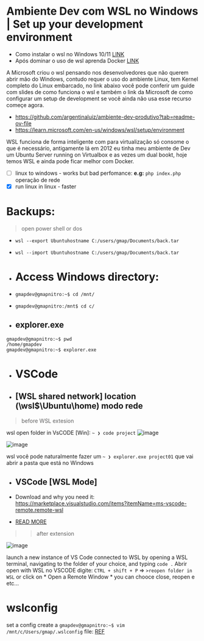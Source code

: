 # Ambiente Dev com WSL no Windows | Set up your development environment


- Como instalar o wsl no Windows 10/11 [LINK](https://github.com/geraldotech/CheatSheets/blob/main/Linux/Docs/WSL-Windows_Subsystem_for_Linux.md)
- Após dominar o uso de wsl aprenda Docker [LINK](https://github.com/geraldotech/CheatSheets/blob/main/Docker.md)

A Microsoft criou o wsl pensando nos desenvolvedores que não querem abrir mão do Windows, contudo requer o uso do ambiente Linux, tem Kernel completo do Linux embarcado, no link abaixo você pode conferir um guide com slides de como funciona o wsl e também o link da Microsoft de como configurar um setup de development 
se você ainda não usa esse recurso começe agora.

- https://github.com/argentinaluiz/ambiente-dev-produtivo?tab=readme-ov-file
- https://learn.microsoft.com/en-us/windows/wsl/setup/environment

WSL funciona de forma inteligente com para virtualização só consome o que é necessário, antigamente lá em 2012 eu tinha meu ambiente de Dev um Ubuntu Server running on Virtualbox e as vezes um dual bookt, hoje temos WSL e ainda pode ficar melhor com Docker.

- [ ] linux to windows - works but bad perfomance: **e.g:** `php index.php` operação de rede
- [x] run linux in linux - faster

# Backups:

> open power shell or dos

- `wsl --export Ubuntuhostname C:/users/gmap/Documents/back.tar`
- `wsl --import Ubuntuhostname C:/users/gmap/Documents/back.tar`



- # Access Windows directory:

- `gmapdev@gmapnitro:~$ cd /mnt/`
- `gmapdev@gmapnitro:/mnt$ cd c/`

- ## explorer.exe 

```shell
gmapdev@gmapnitro:~$ pwd
/home/gmapdev
gmapdev@gmapnitro:~$ explorer.exe
```

- # VSCode

- ## [WSL shared network] location (\wsl$\Ubuntu\home) modo rede
> before WSL extesion

wsl open folder in VsCODE [Win]: `~ ❯ code project`
![image](https://github.com/geraldotech/CheatSheets/assets/92253544/b279bec4-d379-43e2-9b51-f0f110fa8aac)

![image](https://github.com/geraldotech/CheatSheets/assets/92253544/a15a2ccc-c429-409d-8ac2-1dd1997878b1)


wsl você pode naturalmente fazer um `~ ❯ explorer.exe project01` que vai abrir a pasta que está no Windows

- ## VSCode [WSL Mode]

- Download and why you need it: https://marketplace.visualstudio.com/items?itemName=ms-vscode-remote.remote-wsl
- [READ MORE](https://code.visualstudio.com/docs/remote/wsl)


>> after extension

![image](https://github.com/geraldotech/CheatSheets/assets/92253544/96ff3e07-a186-4399-8bc2-4ee5934f8fc0)

launch a new instance of VS Code connected to WSL by opening a WSL terminal, navigating to the folder of your choice, and typing `code .`
Abrir open with WSL no VSCODE digite: `CTRL + shift + P` => `>reopen folder in WSL` or click on * Open a Remote Window * you can chooce close, reopen e etc...


# wslconfig

set a config create a  `gmapdev@gmapnitro:~$ vim /mnt/c/Users/gmap/.wslconfig` file: [REF](https://youtu.be/vkJr0mK_u6s?t=5263)



